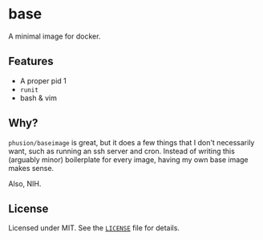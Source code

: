 # base
A minimal image for docker.

## Features
- A proper pid 1
- `runit`
- bash & vim

## Why?
`phusion/baseimage` is great, but it does a few things that I don't necessarily
want, such as running an ssh server and cron. Instead of writing this (arguably
minor) boilerplate for every image, having my own base image makes sense.

Also, NIH.

## License
Licensed under MIT. See the [`LICENSE`](LICENSE) file for details.

